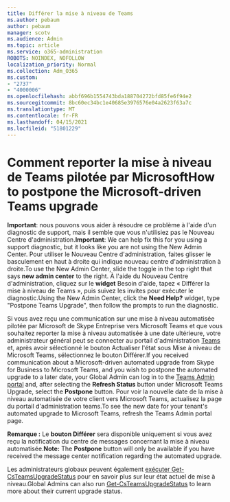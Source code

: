 ```yaml
---
title: Différer la mise à niveau de Teams
ms.author: pebaum
author: pebaum
manager: scotv
ms.audience: Admin
ms.topic: article
ms.service: o365-administration
ROBOTS: NOINDEX, NOFOLLOW
localization_priority: Normal
ms.collection: Adm_O365
ms.custom:
- "2737"
- "4000006"
ms.openlocfilehash: abbf696b1554743bda188704272bfd85fe6f94e2
ms.sourcegitcommit: 8bc60ec34bc1e40685e3976576e04a2623f63a7c
ms.translationtype: MT
ms.contentlocale: fr-FR
ms.lasthandoff: 04/15/2021
ms.locfileid: "51801229"
---
```

# <a name="how-to-postpone-the-microsoft-driven-teams-upgrade"></a><span data-ttu-id="fafbf-102">Comment reporter la mise à niveau de Teams pilotée par Microsoft</span><span class="sxs-lookup"><span data-stu-id="fafbf-102">How to postpone the Microsoft-driven Teams upgrade</span></span>

<span data-ttu-id="fafbf-103">**Important**: nous pouvons vous aider à résoudre ce problème à l'aide d'un diagnostic de support, mais il semble que vous n'utilisiez pas le Nouveau Centre d'administration.</span><span class="sxs-lookup"><span data-stu-id="fafbf-103">**Important**: We can help fix this for you using a support diagnostic, but it looks like you are not using the New Admin Center.</span></span> <span data-ttu-id="fafbf-104">Pour utiliser le Nouveau Centre d'administration, faites glisser  le basculement en haut à droite qui indique nouveau centre d'administration à droite.</span><span class="sxs-lookup"><span data-stu-id="fafbf-104">To use the New Admin Center, slide the toggle in the top right that says **new admin center** to the right.</span></span> <span data-ttu-id="fafbf-105">À l'aide du Nouveau Centre d'administration, cliquez sur le **widget** Besoin d'aide, tapez « Différer la mise à niveau de Teams », puis suivez les invites pour exécuter le diagnostic.</span><span class="sxs-lookup"><span data-stu-id="fafbf-105">Using the New Admin Center, click the **Need Help?** widget, type "Postpone Teams Upgrade", then follow the prompts to run the diagnostic.</span></span>

<span data-ttu-id="fafbf-106">Si vous avez reçu une communication sur une mise à niveau automatisée pilotée par Microsoft de Skype Entreprise vers Microsoft Teams et que vous  souhaitez reporter la mise  à niveau automatisée à une date ultérieure, votre administrateur général peut se connecter au portail d'administration [Teams](https://admin.teams.microsoft.com/dashboard) et, après avoir sélectionné le bouton Actualiser l'état sous Mise à niveau de Microsoft Teams, sélectionnez le bouton Différer.</span><span class="sxs-lookup"><span data-stu-id="fafbf-106">If you received communication about a Microsoft-driven automated upgrade from Skype for Business to Microsoft Teams, and you wish to postpone the automated upgrade to a later date, your Global Admin can log in to the [Teams Admin portal](https://admin.teams.microsoft.com/dashboard) and, after selecting the **Refresh Status** button under Microsoft Teams Upgrade, select the **Postpone** button.</span></span> <span data-ttu-id="fafbf-107">Pour voir la nouvelle date de la mise à niveau automatisée de votre client vers Microsoft Teams, actualisez la page du portail d'administration teams.</span><span class="sxs-lookup"><span data-stu-id="fafbf-107">To see the new date for your tenant's automated upgrade to Microsoft Teams, refresh the Teams Admin portal page.</span></span>

<span data-ttu-id="fafbf-108">**Remarque :** Le **bouton Différer** sera disponible uniquement si vous avez reçu la notification du centre de messages concernant la mise à niveau automatisée.</span><span class="sxs-lookup"><span data-stu-id="fafbf-108">**Note:** The **Postpone** button will only be available if you have received the message center notification regarding the automated upgrade.</span></span> 

<span data-ttu-id="fafbf-109">Les administrateurs globaux peuvent également [exécuter Get-CsTeamsUpgradeStatus](https://docs.microsoft.com/powershell/module/skype/get-csteamsupgradestatus?view=skype-ps) pour en savoir plus sur leur état actuel de mise à niveau.</span><span class="sxs-lookup"><span data-stu-id="fafbf-109">Global Admins can also run [Get-CsTeamsUpgradeStatus](https://docs.microsoft.com/powershell/module/skype/get-csteamsupgradestatus?view=skype-ps) to learn more about their current upgrade status.</span></span>
